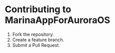 # Contributing to MarinaAppForAuroraOS

1. Fork the repository.
2. Create a feature branch.
3. Submit a Pull Request.
